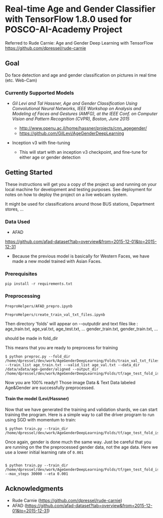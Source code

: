 Real-time Age and Gender Classifier with TensorFlow 1.8.0
used for POSCO-AI-Academy Project
==========================================================
Referred to Rude Carnie: Age and Gender Deep Learning with TensorFlow
https://github.com/dpressel/rude-carnie

## Goal

Do face detection and age and gender classification on pictures in real time (etc. Web-Cam)

### Currently Supported Models

  - _Gil Levi and Tal Hassner, Age and Gender Classification Using Convolutional Neural Networks, IEEE Workshop on Analysis and Modeling of Faces and Gestures (AMFG), at the IEEE Conf. on Computer Vision and Pattern Recognition (CVPR), Boston, June 2015_

    - http://www.openu.ac.il/home/hassner/projects/cnn_agegender/
    - https://github.com/GilLevi/AgeGenderDeepLearning

  - Inception v3 with fine-tuning
    - This will start with an inception v3 checkpoint, and fine-tune for either age or gender detection

## Getting Started

These instructions will get you a copy of the project up and running on your local machine for development and testing purposes. See deployment for notes on how to deploy the project on a live webcam system.

It might be used for classifications around those BUS stations, Department stores, ... 

### Data Used

* AFAD

https://github.com/afad-dataset?tab=overview&from=2015-12-01&to=2015-12-31

* Because the previous model is basically for Western Faces, we have made a new model trained with Asian Faces.  

### Prerequisites

```
pip install -r requirements.txt
```

### Preprocessing

```
PreproHelpers/AFAD_prepro.ipynb
```

```
PreproHelpers/create_train_val_txt_files.ipynb
```

Then directory 'folds' will appear on --outputdir and 
text files like :
age_train.txt, age_val.txt, age_test.txt, ...
gender_train.txt, gender_train.txt, ...

should be made in fold_dir 

This means that you are ready to preprocess for training 
```
$ python preproc.py --fold_dir /home/dpressel/dev/work/AgeGenderDeepLearning/Folds/train_val_txt_files_per_fold/test_fold_is_0 --train_list age_train.txt --valid_list age_val.txt --data_dir /data/xdata/age-gender/aligned --output_dir /home/dpressel/dev/work/AgeGenderDeepLearning/Folds/tf/age_test_fold_is_0

```
Now you are 100% ready!! Those image Data & Text Data labeled Age&Gender are successfully preprocessed.
  
#### Train the model (Levi/Hassner)

Now that we have generated the training and validation shards, we can start training the program.  Here is a simple way to call the driver program to run using SGD with momentum to train:

```
$ python train.py --train_dir /home/dpressel/dev/work/AgeGenderDeepLearning/Folds/tf/age_test_fold_is_0

```

Once again, gender is done much the same way.  Just be careful that you are running on the the preprocessed gender data, not the age data.  Here we use a lower initial learning rate of `0.001`

```

$ python train.py --train_dir /home/dpressel/dev/work/AgeGenderDeepLearning/Folds/tf/gen_test_fold_is_0 --max_steps 30000 --eta 0.001

```

## Acknowledgments

* Rude Carnie (https://github.com/dpressel/rude-carnie)
* AFAD (https://github.com/afad-dataset?tab=overview&from=2015-12-01&to=2015-12-31)